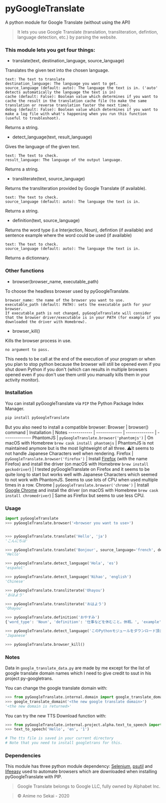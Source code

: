 # pyGoogleTranslate
 A python module for Google Translate (without using the API)

> It lets you use Google Translate (translation, transliteration, defintion, language detection, etc.) by parsing the website.

### This module lets you get four things:

- translate(text, destination_language, source_language)

Translates the given text into the chosen language.

    text: The text to translate
    destination_language: The language you want to get.
    source_language (default: auto): The language the text is in. ('auto' detects automatically the language the text is in)
    cache (default: False): Boolean value which determines if you want to cache the result in the translation cache file (to make the same translation or reverse translation faster the next time).
    debug (default: False): Boolean value which determines if you want to make a log file with what's happening when you run this function (useful to troubleshoot).

Returns a string.

- detect_language(text, result_language)

Gives the language of the given text.

    text: The text to check.
    result_language: The language of the output language.

Returns a string.

- transliterate(text, source_language)

Returns the transliteration provided by Google Translate (if available).

    text: The text to check.
    source_language (default: auto): The language the text is in.

Returns a string.

- definition(text, source_language)

Returns the word type (i.e Interjection, Noun), defintion (if available) and sentence example where the word could be used (if available)

    text: The text to check.
    source_language (default: auto): The language the text is in.

Returns a dictionnary.

### Other functions

- browser(browser_name, executable_path)

To choose the headless browser used by pyGoogleTranslate.

    browser_name: the name of the browser you want to use.
    executable_path (default: PATH): sets the executable path for your browser. 
    If executable_path is not changed, pyGoogleTranslate will consider that the browser driver/executable is in your PATH (for example if you downloaded the driver with Homebrew).

- browser_kill()

Kills the browser process in use.

    no argument to pass.

This needs to be call at the end of the execution of your program or when you plan to stop python because the browser will still be opened even if you shut down Python if you don't (which can results in multiple browsers opened even if you don't use them until you manually kills them in your activity monitor).


### Installation
You can install pyGoogleTranslate via `PIP` the Python Package Index Manager.

```bash
pip install pyGoogleTranslate
```

But you also need to install a compatible browser:
Browser | browser() command | Installation | Notes
------------ | ------------- | -------------- | --------------
PhantomJS | `pyGoogleTranslate.browser('phantomjs')` | On macOS with Homebrew `brew cask install phantomjs`  | PhantomJS is not maintained anymore but is the most lightweight of all three.  ⚠️It seems to not handle Japanese Characters well when rendering.
Firefox | `pyGoogleTranslate.browser('firefox')` | Install [Firefox](https://www.mozilla.org/en-US/firefox/new/) (with the name Firefox) and install the driver (on macOS with Homebrew `brew install geckodriver`) | I tested pyGoogleTranslate on Firefox and it seems to be quite long to start but works well with Japanese Characters which seemed to not work with PhantomJS. Seems to use lots of CPU when used multiple times in a row.
Chrome | `pyGoogleTranslate.browser('chrome')` | Install [Google Chrome](https://www.google.com/intl/en-US/chrome/) and install the driver (on macOS with Homebrew `brew cask install chromedriver`) | Same as Firefox but seems to use less CPU.


### Usage

```python
import pyGoogleTranslate
>>> pyGoogleTranslate.browser('<browser you want to use>')


>>> pyGoogleTranslate.translate('Hello', 'ja')
'こんにちは'

>>> pyGoogleTranslate.translate('Bonjour', source_language='french', destination_language='英語')
'Hello'

>>> pyGoogleTranslate.detect_language('Hola', 'es')
'español'

>>> pyGoogleTranslate.detect_language('Nihao', 'english')
'Chinese'

>>> pyGoogleTranslate.transliterate('Ohayou')
'おはよう'

>>> pyGoogleTranslate.transliterate('おはよう')
'Ohayou'

>>> pyGoogleTranslate.definition('おやすみ')
{'word_type': 'Noun', 'definition': '仕事などを休むこと。休暇。', 'example': '「一週間―をいただく」'}

>>> pyGoogleTranslate.detect_language('このPythonモジュールをダウンロード頂き誠にありがとうございました。')
'Japanese'

>>> pyGoogleTranslate.browser_kill()


```

### Notes

Data in `google_translate_data.py` are made by me except for the list of google translate domain names which I need to give credit to ssut in his project py-googletrans.

You can change the google translate domain with:

```python
>>> from pyGoogleTranslate.internal.domain import google_translate_domain
>>> google_translate_domain('<the new google translate domain>')
'<the new domain is returned>'
```

You can try the new TTS Download function with:

```python
>>> from pyGoogleTranslate.internal.project.alpha.text_to_speech import text_to_speech
>>> text_to_speech('Hello', 'en', '1')

# The tts file is saved in your current directory
# Note that you need to install googletrans for this.
```

### Dependencies

This module has three python module dependency: [Selenium](https://www.selenium.dev/), [psutil](https://pypi.org/project/psutil/) and [lifeeasy](https://pypi.org/project/lifeeasy/) used to automate browsers which are downloaded when installing pyGoogleTranslate with PIP.


> Google Translate belongs to Google LLC, fully owned by Alphabet Inc.

> © Anime no Sekai - 2020
